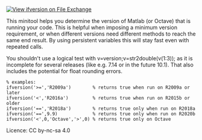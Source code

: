 [![View ifversion on File Exchange](https://www.mathworks.com/matlabcentral/images/matlab-file-exchange.svg)](https://www.mathworks.com/matlabcentral/fileexchange/69138-ifversion)

This minitool helps you determine the version of Matlab (or Octave) that is running your code. This is helpful when imposing a minimum version requirement, or when different versions need different methods to reach the same end result. By using persistent variables this will stay fast even with repeated calls.

You shouldn't use a logical test with v=version;v=str2double(v(1:3)); as it is incomplete for several releases (like e.g. 7.14 or in the future 10.1). That also includes the potential for float rounding errors.

    % examples:
    ifversion('>=','R2009a')        % returns true when run on R2009a or later
    ifversion('<','R2016a')         % returns true when run on R2015b or older
    ifversion('==','R2018a')        % returns true only when run on R2018a
    ifversion('==',9.9)             % returns true only when run on R2020b
    ifversion('<',0,'Octave','>',0) % returns true only on Octave

Licence: CC by-nc-sa 4.0